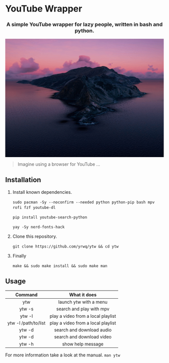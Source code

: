 # YouTube Wrapper


<div align="center">

### A simple YouTube wrapper for lazy people, written in bash and python.

<img src=".assets/preview.gif" align="center">

</div>

> Imagine using a browser for YouTube ...


## Installation

1. Install known dependencies.

	`sudo pacman -Sy --noconfirm --needed python python-pip bash mpv rofi fzf youtube-dl`

	`pip install youtube-search-python`

	`yay -Sy nerd-fonts-hack`

2. Clone this repository.

	`git clone https://github.com/yrwq/ytw && cd ytw`

3. Finally

	`make && sudo make install && sudo make man`



## Usage

| Command              | What it does                        |
| :-------------:      | :-------------:                     |
| ytw                  | launch ytw with a menu              |
| ytw -s               | search and play with mpv            |
| ytw -l               | play a video from a local playlist  |
| ytw -l /path/to/list | play a video from a local playlist  |
| ytw -d               | search and download audio           |
| ytw -d               | search and download video           |
| ytw -h               | show help message                   |

For more information take a look at the manual. `man ytw`
